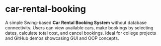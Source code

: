 # car-rental-booking
A simple  Swing-based **Car Rental Booking System** without database connectivity. Users can view available cars, make bookings by selecting dates, calculate total cost, and cancel bookings. Ideal for college projects and GitHub demos showcasing  GUI and OOP concepts.

